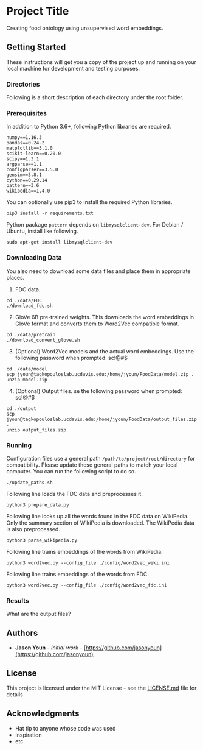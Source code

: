 # Project Title

Creating food ontology using unsupervised word embeddings.

## Getting Started

These instructions will get you a copy of the project up and running on your local machine for development and testing purposes.

### Directories

Following is a short description of each directory under the root folder.
<!-- 
* <code>config/</code>: .ini configuration files go here.
* <code>data/</code>: Data to be used as an input go here.
* <code>output/</code>: All files generated from running the code will go here.
* <code>preprocess/</code>: Contains all the modules for preproessing the data.
* <code>utils/</code>: Other utility files used in the project.
 -->
### Prerequisites

In addition to Python 3.6+, following Python libraries are required.

```
numpy==1.16.3
pandas==0.24.2
matplotlib==3.1.0
scikit-learn==0.20.0
scipy==1.3.1
argparse==1.1
configparser==3.5.0
gensim==3.8.1
cython==0.29.14
pattern==3.6
wikipedia==1.4.0
```

You can optionally use pip3 to install the required Python libraries.

```
pip3 install -r requirements.txt
```

Python package ```pattern``` depends on ```libmysqlclient-dev```. For Debian / Ubuntu, install like following.

```
sudo apt-get install libmysqlclient-dev
```

### Downloading Data
You also need to download some data files and place them in appropriate places.

1. FDC data.
```
cd ./data/FDC
./download_fdc.sh
```

2. GloVe 6B pre-trained weights. This downloads the word embeddings in GloVe format and converts them to Word2Vec compatible format.
```
cd ./data/pretrain
./download_convert_glove.sh
```

3. (Optional) Word2Vec models and the actual word embeddings. Use the following password when prompted: sc!@#$
```
cd ./data/model
scp jyoun@tagkopouloslab.ucdavis.edu:/home/jyoun/FoodData/model.zip .
unzip model.zip
```

4. (Optional) Output files. se the following password when prompted: sc!@#$
```
cd ./output
scp jyoun@tagkopouloslab.ucdavis.edu:/home/jyoun/FoodData/output_files.zip .
unzip output_files.zip
```

### Running

Configuration files use a general path ```/path/to/project/root/directory``` for compatibility. Please update these general paths to match your local computer. You can run the following script to do so.

```
./update_paths.sh
```

Following line loads the FDC data and preprocesses it.

```
python3 prepare_data.py
```

Following line looks up all the words found in the FDC data on WikiPedia. Only the summary section of WikiPedia is downloaded. The WikiPedia data is also preprocessed.

```
python3 parse_wikipedia.py
```

Following line trains embeddings of the words from WikiPedia.

```
python3 word2vec.py --config_file ./config/word2vec_wiki.ini
```

Following line trains embeddings of the words from FDC.

```
python3 word2vec.py --config_file ./config/word2vec_fdc.ini
```

### Results

What are the output files?

## Authors

* **Jason Youn** - *Initial work* - [https://github.com/jasonyoun](https://github.com/jasonyoun)

## License

This project is licensed under the MIT License - see the [LICENSE.md](LICENSE.md) file for details

## Acknowledgments

* Hat tip to anyone whose code was used
* Inspiration
* etc